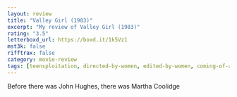 ```yaml
---
layout: review
title: "Valley Girl (1983)"
excerpt: "My review of Valley Girl (1983)"
rating: "3.5"
letterboxd_url: https://boxd.it/1k5Vz1
mst3k: false
rifftrax: false
category: movie-review
tags: [teensploitation, directed-by-women, edited-by-women, coming-of-age]
---
```


Before there was John Hughes, there was Martha Coolidge
